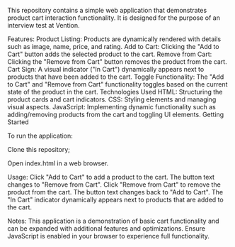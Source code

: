 This repository contains a simple web application that demonstrates product cart interaction functionality. It is designed for the purpose of an interview test at Vention.

Features:
Product Listing: Products are dynamically rendered with details such as image, name, price, and rating.
Add to Cart: Clicking the "Add to Cart" button adds the selected product to the cart.
Remove from Cart: Clicking the "Remove from Cart" button removes the product from the cart.
Cart Sign: A visual indicator ("In Cart") dynamically appears next to products that have been added to the cart.
Toggle Functionality: The "Add to Cart" and "Remove from Cart" functionality toggles based on the current state of the product in the cart.
Technologies Used
HTML: Structuring the product cards and cart indicators.
CSS: Styling elements and managing visual aspects.
JavaScript: Implementing dynamic functionality such as adding/removing products from the cart and toggling UI elements.
Getting Started

To run the application:

Clone this repository;

Open index.html in a web browser.

Usage:
Click "Add to Cart" to add a product to the cart. The button text changes to "Remove from Cart".
Click "Remove from Cart" to remove the product from the cart. The button text changes back to "Add to Cart".
The "In Cart" indicator dynamically appears next to products that are added to the cart.

Notes:
This application is a demonstration of basic cart functionality and can be expanded with additional features and optimizations.
Ensure JavaScript is enabled in your browser to experience full functionality.
